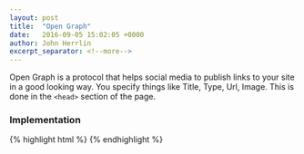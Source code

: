 ```yaml
---
layout: post
title:  "Open Graph"
date:   2016-09-05 15:02:05 +0000
author: John Herrlin
excerpt_separator: <!--more-->
---
```


Open Graph is a protocol that helps social media to publish links to your site
in a good looking way.
You specify things like Title, Type, Url, Image.
This is done in the `<head>` section of the page.

### Implementation

{% highlight html %}
<meta property="og:title" content="➜ Welcome to my page!" />
<meta property="og:type" content="blog" />
<meta property="og:url" content="https://1dv525.github.io/jh222jx-examination-1/index.html" />
<meta property="og:image" content="https://1dv525.github.io/jh222jx-examination-1/images/me.jpg" />
{% endhighlight %}


<!--more-->